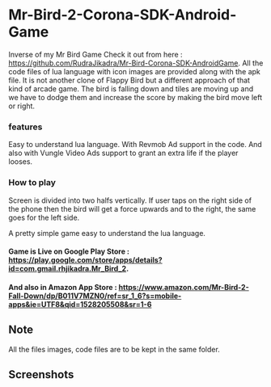 # Mr-Bird-2-Corona-SDK-Android-Game
Inverse of my Mr Bird Game Check it out from here : https://github.com/RudraJikadra/Mr-Bird-Corona-SDK-AndroidGame.
All the code files of lua language with icon images are provided along with the apk file.
It is not another clone of Flappy Bird but a different approach of that kind of arcade game.
The bird is falling down and tiles are moving up and we have to dodge them and increase the score by making the bird move left or right.

### features
Easy to understand lua language.
With Revmob Ad support in the code.
And also with Vungle Video Ads support to grant an extra life if the player looses.

### How to play
Screen is divided into two halfs vertically.
If user taps on the right side of the phone then the bird will get a force upwards and to the right, the same goes for the left side.

A pretty simple game easy to understand the lua language.


#### Game is Live on Google Play Store : https://play.google.com/store/apps/details?id=com.gmail.rhjikadra.Mr_Bird_2.
#### And also in Amazon App Store : https://www.amazon.com/Mr-Bird-2-Fall-Down/dp/B011V7MZN0/ref=sr_1_6?s=mobile-apps&ie=UTF8&qid=1528205508&sr=1-6

## Note 
All the files images, code files are to be kept in the same folder.

## Screenshots
